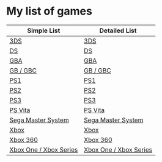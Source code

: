 # My list of games  




| Simple List   | Detailed List  |  
---------------- | ------------------  
| [3DS](3ds/3ds_list.md) | [3DS](3ds_info_games.md) |
| [DS](ds/ds_list.md) | [DS](ds/ds_info_games.md) |  
| [GBA](gba/gba_list.md) | [GBA](gba/gba_info_games.md) |
| [GB / GBC](gb/gb_list.md) | [GB / GBC](gb/gb_info_games.md) |
| [PS1](psx/psx_list.md) | [PS1](psx/psx_info_games.md) |
| [PS2](ps2/ps2_list.md) | [PS2](ps2/ps2_info_games.md) |
| [PS3](ps3/ps3_list.md) | [PS3](ps3/ps3_info_games.md) |
| [PS Vita](vita/vita_list.md) | [PS Vita](vita/vita_info_games.md) |
| [Sega Master System](sms/sms_list.md) | [Sega Master System](sms/sms_info_games.md) |
| [Xbox](xbox/xbox_list.md) | [Xbox](xbox/xbox_info_games.md) |
| [Xbox 360](x360/x360_list.md) | [Xbox 360](x360/x360_info_games.md) |
| [ Xbox One / Xbox Series](xsx/xsx_list.md) | [Xbox One / Xbox Series](xsx/xsx_info_games.md) |

